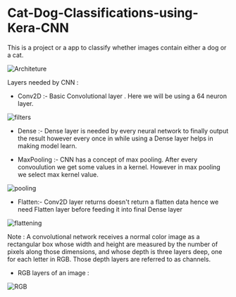 # Cat-Dog-Classifications-using-Kera-CNN


This is a project or a app to classify whether images contain either a dog or a cat.

![Architeture](https://user-images.githubusercontent.com/61824566/86999298-e6a22b00-c1cf-11ea-8cfd-257793e1f890.PNG)


Layers needed by CNN : 

* Conv2D :- Basic Convolutional layer . Here we will be using a 64 neuron layer.

![filters](https://user-images.githubusercontent.com/61824566/86999309-eefa6600-c1cf-11ea-86ab-d5610193ce23.PNG)

* Dense :- Dense layer is needed by every neural network to finally output the result however every once in while using a Dense layer helps in making model learn.

* MaxPooling :- CNN has a concept of max pooling. After every convoulution we get some values in a kernel. However in max pooling we select max kernel value.

![pooling](https://user-images.githubusercontent.com/61824566/86999323-f3bf1a00-c1cf-11ea-8cd5-35c15fbd2840.PNG)

* Flatten:- Conv2D layer returns doesn't return a flatten data hence we need Flatten layer before feeding it into final Dense layer

![flattening](https://user-images.githubusercontent.com/61824566/86999318-f15cc000-c1cf-11ea-9b6f-51872415433d.PNG)


Note :
A convolutional network receives a normal color image as a rectangular box whose width and height are measured by the number of pixels along those dimensions, and whose depth is three layers deep, one for each letter in RGB. Those depth layers are referred to as channels.

 - RGB layers of an image :
 
 ![RGB](https://user-images.githubusercontent.com/61824566/86999330-f6217400-c1cf-11ea-89ec-d24967ff20c2.PNG)
